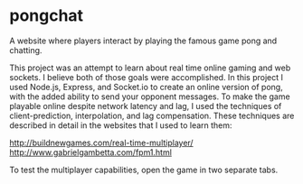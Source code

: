 # pongchat
A website where players interact by playing the famous game pong and chatting.

This project was an attempt to learn about real time online gaming and web sockets.  I believe both of those goals were accomplished.  In this project I used Node.js, Express, and Socket.io to create an online version of pong, with the added ability to send your opponent messages.  To make the game playable online despite network latency and lag, I used the techniques of client-prediction, interpolation, and lag compensation.  These techniques are described in detail in the websites that I used to learn them:

http://buildnewgames.com/real-time-multiplayer/
http://www.gabrielgambetta.com/fpm1.html


To test the multiplayer capabilities, open the game in two separate tabs.

